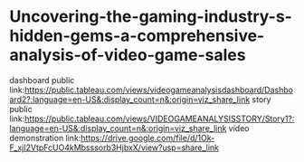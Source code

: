 # Uncovering-the-gaming-industry-s-hidden-gems-a-comprehensive-analysis-of-video-game-sales
dashboard public link:https://public.tableau.com/views/videogameanalysisdashboard/Dashboard2?:language=en-US&:display_count=n&:origin=viz_share_link
story public link:https://public.tableau.com/views/VIDEOGAMEANALYSISSTORY/Story1?:language=en-US&:display_count=n&:origin=viz_share_link
video demonstration link:https://drive.google.com/file/d/1Ok-F_xjI2VtpFcUO4kMbsssorb3HjbxX/view?usp=share_link
